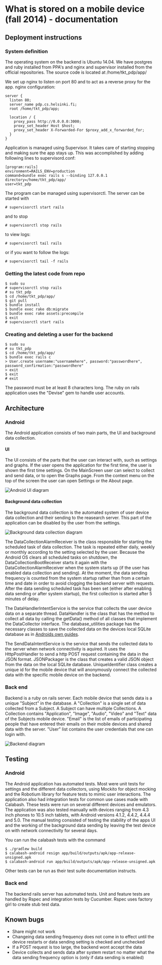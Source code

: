 What is stored on a mobile device (fall 2014) - documentation
=============================================================

Deployment instructions
-----------------------

### System definition

The operating system on the backend is Ubuntu 14.04. We have postgres and ruby installed from PPA's and nginx and supervisor installed from the official repositories. The source code is located at /home/tkt_pdp/app/

We set up nginx to listen on port 80 and to act as a reverse proxy for the app. nginx configuration:

```
server {
  listen 80;
  server_name pdp.cs.helsinki.fi;
  root /home/tkt_pdp/app;

  location / {
    proxy_pass http://0.0.0.0:3000;
    proxy_set_header Host $host;
    proxy_set_header X-Forwarded-For $proxy_add_x_forwarded_for;
  }
}
```

Application is managed using Supervisor. It takes care of starting stopping and making sure the app stays up. This was accomplished by adding following lines to supervisord.conf:

```
[program:rails]
environment=RAILS_ENV=production
command=bundle exec rails s --binding 127.0.0.1
directory=/home/tkt_pdp/app/
user=tkt_pdp
```

The program can be managed using supervisorctl. The server can be started with

```
# supervisorctl start rails
```

and to stop

```
# supervisorctl stop rails
```

to view logs:

```
# supervisorctl tail rails
```

or if you want to follow the logs:

```
# supervisorctl tail -f rails
```

### Getting the latest code from repo

```
$ sudo su
# supervisorctl stop rails
# su tkt_pdp
$ cd /home/tkt_pdp/app/
$ git pull
$ bundle install
$ bundle exec rake db:migrate
$ bundle exec rake assets:precompile
$ exit
# supervisorctl start rails
```

### Creating and deleting a user for the backend

```
$ sudo su
# su tkt_pdp
$ cd /home/tkt_pdp/app/
$ bundle exec rails c
> User.create username:"usernamehere", password:"passwordhere", password_confirmation:"passwordhere"
> exit
$ exit
# exit
```
The password must be at least 8 characters long. The ruby on rails application uses the "Devise" gem to handle user accounts.


Architecture
------------

### Android

The Android application consists of two main parts, the UI and background data collection.

#### UI

The UI consists of the parts that the user can interact with, such as settings and graphs. If the user opens the application for the first time, the user is shown the first time settings. On the MainScreen user can select to collect and send data, or to open the Graphs page. From the context menu on the top of the screen the user can open Settings or the About page. 

![Android UI diagram](android-UI.png)

#### Background data collection

The background data collection is the automated system of user device data collection and their sending to the reasearch server. This part of the application can be disabled by the user from the settings. 

![Background data collection diagram](background-data-collection-diagram.png)

The DataCollectionAlarmReceiver is the class responsible for starting the scheduled task of data collection. The task is repeated either daily, weekly or monthly according to the setting selected by the user. Because the Android OS clears all scheduled tasks on shutdown, the DataCollectionBootReceiver starts it again with the DataCollectionAlarmReceiver when the system starts up (if the user has enabled data collection and sending). At the moment, the data sending frequency is counted from the system startup rather than from a certain time and date in order to avoid clogging the backend server with requests. After the data sending scheduled task has been set (either after enabling data sending or after system startup), the first collection is started after 5 minutes of delay.

The DataHandlerIntentService is the service that collects the user device data on a separate thread. DataHandler is the class that has the method to collect all data by calling the getData() method of all classes that implement the DataCollector interface. The database_utilities package has the necessary classes to save the collected data on the devices local SQLite database as in [Androids own guides](https://developer.android.com/training/basics/data-storage/databases.html).

The SendDataIntentService is the service that sends the collected data to the server when network connectivity is aquired. It uses the HttpPostHandler to send a http POST request containing the data in the JSON format. JSONPackager is the class that creates a valid JSON object from the data on the local SQLite database. UniqueIdentifier class creates a unique id for the mobile device that will anonymously connect the collected data with the specific mobile device on the backend.  

### Back end

Backend is a ruby on rails server. Each mobile device that sends data is a unique "Subject" in the database. A "Collection" is a single set of data collected from a Subject. A Subject can have multiple Collections. A Collection contains "Application", "Image", "Audio", "Video" and "Text" data of the Subjects mobile device. "Email" is the list of emails of participating people that have entered their emails on their mobile devices and shared data with the server. "User" list contains the user credentials that one can login with. 

![Backend diagram](backend-architechture.png)

Testing
-------

### Android

The Android application has automated tests. Most were unit tests for settings and the different data collectors, using Mockito for object mocking and the Robotium library for feature tests to mimic user interactions. The application also had integration tests for common use cases made with Calabash. These tests were run on several different devices and emulators. The application was also tested manually with devices ranging from 4.3 inch phones to 10.5 inch tablets, with Android versions 4.1.2, 4.4.2, 4.4.4 and 5.0. The manual testing consisted of testing the stability of the apps UI and the working of the background data sending by leaving the test device on with network connectivity for several days.

You can run the calabash tests with the command 
```
$ ./gradlew build
$ calabash-android resign app/build/outputs/apk/app-release-unsigned.apk
$ calabash-android run app/build/outputs/apk/app-release-unsigned.apk
```
Other tests can be run as their test suite documentation instructs.


### Back end

The backend rails server has automated tests. Unit and feature tests are handled by Rspec and integration tests by Cucumber. Rspec uses factory girl to create stub test data.


Known bugs
----------

- Share might not work
- Changeing data sending frequency does not come in to effect until the device restarts or data sending setting is checked and unchecked
- If a POST request is too large, the backend wont accept the data
- Device collects and sends data after system restart no matter what the data sending frequency option is (only if data sending is enabled)
